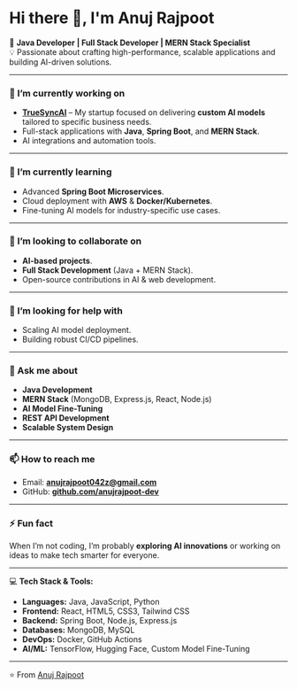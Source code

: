 # Hi there 👋, I'm Anuj Rajpoot

🚀 **Java Developer | Full Stack Developer | MERN Stack Specialist**  
💡 Passionate about crafting high-performance, scalable applications and building AI-driven solutions.

---

### 🔭 I’m currently working on
- **[TrueSyncAI](https://github.com/TrueSync-AI)** – My startup focused on delivering **custom AI models** tailored to specific business needs.
- Full-stack applications with **Java**, **Spring Boot**, and **MERN Stack**.
- AI integrations and automation tools.

---

### 🌱 I’m currently learning
- Advanced **Spring Boot Microservices**.
- Cloud deployment with **AWS** & **Docker/Kubernetes**.
- Fine-tuning AI models for industry-specific use cases.

---

### 👯 I’m looking to collaborate on
- **AI-based projects**.
- **Full Stack Development** (Java + MERN Stack).
- Open-source contributions in AI & web development.

---

### 🤔 I’m looking for help with
- Scaling AI model deployment.
- Building robust CI/CD pipelines.

---

### 💬 Ask me about
- **Java Development**
- **MERN Stack** (MongoDB, Express.js, React, Node.js)
- **AI Model Fine-Tuning**
- **REST API Development**
- **Scalable System Design**

---

### 📫 How to reach me
- Email: **anujrajpoot042z@gmail.com**
- GitHub: [**github.com/anujrajpoot-dev**](https://github.com/anujrajpoot-dev)

---

### ⚡ Fun fact
When I’m not coding, I’m probably **exploring AI innovations** or working on ideas to make tech smarter for everyone.

---

💻 **Tech Stack & Tools:**
- **Languages:** Java, JavaScript, Python
- **Frontend:** React, HTML5, CSS3, Tailwind CSS
- **Backend:** Spring Boot, Node.js, Express.js
- **Databases:** MongoDB, MySQL
- **DevOps:** Docker, GitHub Actions
- **AI/ML:** TensorFlow, Hugging Face, Custom Model Fine-Tuning

---
⭐ From [Anuj Rajpoot](https://github.com/anujrajpoot-dev)
